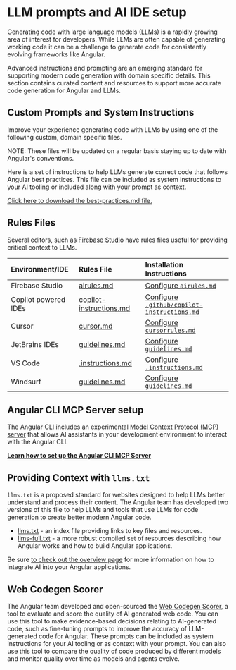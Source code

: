 # LLM prompts and AI IDE setup
Generating code with large language models (LLMs) is a rapidly growing area of interest for developers. While LLMs are often capable of generating working code it can be a challenge to generate code for consistently evolving frameworks like Angular.

Advanced instructions and prompting are an emerging standard for supporting modern code generation with domain specific details. This section contains curated content and resources to support more accurate code generation for Angular and LLMs.

## Custom Prompts and System Instructions
Improve your experience generating code with LLMs by using one of the following custom, domain specific files.

NOTE: These files will be updated on a regular basis staying up to date with Angular's conventions.

Here is a set of instructions to help LLMs generate correct code that follows Angular best practices. This file can be included as system instructions to your AI tooling or included along with your prompt as context.

<docs-code language="md" path="packages/core/resources/best-practices.md" class="compact"/>

<a download href="/assets/context/best-practices.md" target="_blank">Click here to download the best-practices.md file.</a>

## Rules Files
Several editors, such as <a href="https://studio.firebase.google.com?utm_source=adev&utm_medium=website&utm_campaign=BUILD_WITH_AI_ANGULAR&utm_term=angular_devrel&utm_content=build_with_ai_angular_firebase_studio">Firebase Studio</a> have rules files useful for providing critical context to LLMs.

| Environment/IDE | Rules File                                                      | Installation Instructions                                                                                              |
|:----------------|:----------------------------------------------------------------|:-----------------------------------------------------------------------------------------------------------------------|
| Firebase Studio | <a download href="/assets/context/airules.md" target="_blank">airules.md</a>    | <a href="https://firebase.google.com/docs/studio/set-up-gemini#custom-instructions">Configure `airules.md`</a>         |
| Copilot powered IDEs | <a download="copilot-instructions.md" href="/assets/context/guidelines.md" target="_blank">copilot-instructions.md</a>  | <a href="https://code.visualstudio.com/docs/copilot/copilot-customization#_custom-instructions" target="_blank">Configure `.github/copilot-instructions.md`</a> |
| Cursor          | <a download href="/assets/context/angular-20.mdc" target="_blank">cursor.md</a> | <a href="https://docs.cursor.com/context/rules" target="_blank">Configure `cursorrules.md`</a>                         |
| JetBrains IDEs  | <a download href="/assets/context/guidelines.md" target="_blank">guidelines.md</a>  | <a href="https://www.jetbrains.com/help/junie/customize-guidelines.html" target="_blank">Configure `guidelines.md`</a> |
| VS Code | <a download=".instructions.md" href="/assets/context/guidelines.md" target="_blank">.instructions.md</a>  | <a href="https://code.visualstudio.com/docs/copilot/copilot-customization#_custom-instructions" target="_blank">Configure `.instructions.md`</a> |
| Windsurf | <a download href="/assets/context/guidelines.md" target="_blank">guidelines.md</a>  | <a href="https://docs.windsurf.com/windsurf/cascade/memories#rules" target="_blank">Configure `guidelines.md`</a> |

## Angular CLI MCP Server setup
The Angular CLI includes an experimental [Model Context Protocol (MCP) server](https://modelcontextprotocol.io/) that allows AI assistants in your development environment to interact with the Angular CLI.

[**Learn how to set up the Angular CLI MCP Server**](/ai/mcp)

## Providing Context with `llms.txt`
`llms.txt` is a proposed standard for websites designed to help LLMs better understand and process their content. The Angular team has developed two versions of this file to help LLMs and tools that use LLMs for code generation to create better modern Angular code.


* <a href="/llms.txt" target="_blank">llms.txt</a> - an index file providing links to key files and resources.
* <a href="/assets/context/llms-full.txt" target="_blank">llms-full.txt</a> - a more robust compiled set of resources describing how Angular works and how to build Angular applications.

Be sure [to check out the overview page](/ai) for more information on how to integrate AI into your Angular applications.

## Web Codegen Scorer
The Angular team developed and open-sourced the [Web Codegen Scorer](https://github.com/angular/web-codegen-scorer), a tool to evaluate and score the quality of AI generated web code. You can use this tool to make evidence-based decisions relating to AI-generated code, such as fine-tuning prompts to improve the accuracy of LLM-generated code for Angular. These prompts can be included as system instructions for your AI tooling or as context with your prompt. You can also use this tool to compare the quality of code produced by different models and monitor quality over time as models and agents evolve.

